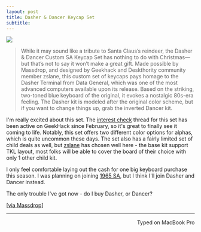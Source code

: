 ```yaml
---
layout: post
title: Dasher & Dancer Keycap Set
subtitle:
---
```


[![](http://imgur.com/oN9LLk6.jpg)](https://www.massdrop.com/buy/dasher-and-dancer-sa-custom-keycap-set?mode=guest_open)

> While it may sound like a tribute to Santa Claus’s reindeer, the Dasher & Dancer Custom SA Keycap Set has nothing to do with Christmas—but that’s not to say it won’t make a great gift. Made possible by Massdrop, and designed by Geekhack and Deskthority community member zslane, this custom set of keycaps pays homage to the Dasher Terminal from Data General, which was one of the most advanced computers available upon its release. Based on the striking, two-toned blue keyboard of the original, it evokes a nostalgic 80s-era feeling. The Dasher kit is modeled after the original color scheme, but if you want to change things up, grab the inverted Dancer kit.

I'm really excited about this set. The [interest check](https://geekhack.org/index.php?topic=79484.0) thread for this set has been active on GeekHack since February, so it's great to finally see it coming to life. Notably, this set offers two different color options for alphas, which is quite uncommon these days. The set also has a fairly limited set of child deals as well, but [zslane](https://geekhack.org/index.php?action=profile;u=52168) has chosen well here - the base kit support TKL layout, most folks will be able to cover the board of their choice with only 1 other child kit. 

I only feel comfortable laying out the cash for one big keyboard purchase this season. I was planning on joining [1965 SA](https://www.keyclack.com/product/gb-sa-1965/), but I think I'll join Dasher and Dancer instead. 

The only trouble I've got now - do I buy Dasher, or Dancer?

[[via Massdrop](https://www.massdrop.com/buy/dasher-and-dancer-sa-custom-keycap-set?mode=guest_open)]

---
<p align="right">Typed on MacBook Pro</p>

